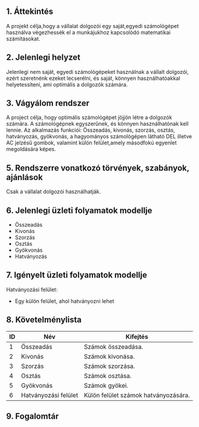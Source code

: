 ## 1. Áttekintés

A projekt célja,hogy a vállalat dolgozói egy saját,egyedi számológépet használva végezhessék el a munkájukhoz kapcsolódó matematikai számításokat. 

## 2. Jelenlegi helyzet

Jelenlegi nem saját, egyedi számológépeket használnak a vállalt dolgozói, ezért szeretnénk ezeket lecserélni, és saját, könnyen használhatóakkal helyetessíteni, ami optimális a dolgozók számára.

## 3. Vágyálom rendszer

A project célja, hogy optimális számológépet jöjjön létre a dolgozók számára. A számológépnek egyszerűnek, és könnyen használhatónak kell lennie. Az alkalmazás funkciói: Összeadás, kivonás, szorzás, osztás, hatványozás, gyökvonás, a hagyományos számológépen látható DEL illetve AC jelzésű gombok, valamint külön felület,amely másodfokú egyenlet megoldására képes.

## 5. Rendszerre vonatkozó törvények, szabányok, ajánlások

Csak a vállalat dolgozói használhatják.

## 6. Jelenlegi üzleti folyamatok modellje
-   Összeadás
-   Kivonás
-   Szorzás
-   Osztás
-   Gyökvonás
-   Hatványozás

## 7. Igényelt üzleti folyamatok modellje

Hatványozási felület:
-   Egy külön felület, ahol hatványozni lehet

## 8. Követelménylista

    
| ID  | Név | Kifejtés |
| ------------- | ------------- | ------------- |
| 1  | Összeadás  | Számok összeadása. |
| 2  | Kivonás  | Számok kivonása. |
| 3  | Szorzás  | Számok szorzása. |
| 4  | Osztás  | Számok osztása. |
| 5  | Gyökvonás | Számok gyökei. |
| 6  | Hatványozási felület | Külön felület számok hatványozására. |

## 9. Fogalomtár

